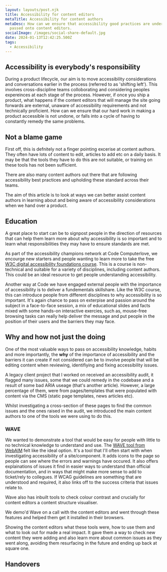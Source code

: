 ```yaml
---
layout: layouts/post.njk
title: Accessibility for content editors
metaTitle: Accessibility for content authors
metaDesc: How can we ensure that accessibility good practices are understood and
  passed onto content editors.
socialImage: /images/social-share-default.jpg
date: 2024-01-13T12:42:25.500Z
tags:
  - Accessibility
---
```

## Accessibility is everybody's responsibility

During a product lifecycle, our aim is to move accessibility considerations and conversations earlier in the process (referred to as 'shifting left'). This involves cross-discipline teams colloborating and considering peoples expereinces at each stage of the process. However, if once you ship a product, what happens if the content editors that will manage the site going forwards are external, unaware of accessibility requirements and not technically proficient. How can we ensure that our hard work in making a product accessible is not undone, or falls into a cycle of having to constantly remedy the same problems.

## Not a blame game

First off, this is defnitely not a finger pointing excerise at content authors. They often have lots of content to edit, articles to add etc on a daily basis. It may be that the tools they have to do this are not suitable, or training on these tools has not been sufficient.

There are also many content authors out there that are following accessibility best practices and upholding these standard across their teams.

The aim of this article is to look at ways we can better assist content authors in learning about and being aware of accessibility considerations when we hand over a product.

## Education

A great place to start can be to signpost people in the direction of resources that can help them learn more about why accessibility is so important and to learn what responsibilities they may have to ensure standards are met.

As part of the accessibility champions network at Code Computerlove, we encourge new starters and people wanting to learn more to take the free [W3C digital accessibility foundations course](https://www.w3.org/WAI/courses/foundations-course/). This is a course is non-technical and suitable for a variety of disciplines, including content authors. This could be an ideal resource to get people understanding accessibility.

Another way at Code we have engaged external people with the importance of accessibility is to deliver a fundementals skillshare. Like the W3C course, this can introduce people from different disciplines to why accessibility is so important. It's again chance to pass on exterpise and passion around the subject in a face-to-face session, a mix of educational slides and facts mixed with some hands-on interactive exercies, such as, mouse-free browsing tasks can really help deliver the message and put people in the position of their users and the barriers they may face.

## Why and how not just the doing

One of the most valuable ways to pass on accessibility knowledge, habits and more importantly, the **why** of the importance of accessibility and the barriers it can create if not considered can be to involve people that will be editing content when reviewing, identifiying and fixing accessibility issues.

A legacy client project that I worked on received an accessibility audit, it flagged many issues, some that we could remedy in the codebase and a result of some bad ARIA useage (that's another article). However, a large percentage of them, were from pages/templates that were populated with content via the CMS (static page templates, news articles etc).

Whilst investigating a cross-section of these pages to find the common issues and the ones raised in the audit, we introduced the main content authors to one of the tools we were using to do this.

### WAVE

We wanted to demonstrate a tool that would be easy for people with little to no technical knowledge to understand and use. The [WAVE tool from WebAIM](https://wave.webaim.org/) felt like the ideal option. It's a tool that I'll often start with when investigating accessibility of a site/component. It adds icons to the page so people can see where the errors and warnings have occured. It also offers explainations of issues it find in easier ways to understand than official documentation, and in ways that might make more sense to add to ticket/rely to collegues. If WCAG guidelines are something that are understood and required, it also links off to the success criteria that issues relate to.

Wave also has inbuilt tools to check colour contrast and crucially for content editors a content structure visualiser.

We demo'd Wave on a call with the content editors and went through these features and helped them get it installed in their browsers.

Showing the content editors what these tools were, how to use them and what to look out for made a real impact. It gave them a way to check new content they were adding and also learn more about common issues as they went along, avoiding them resurfacing in the future and ending up back at square one.

## Handovers